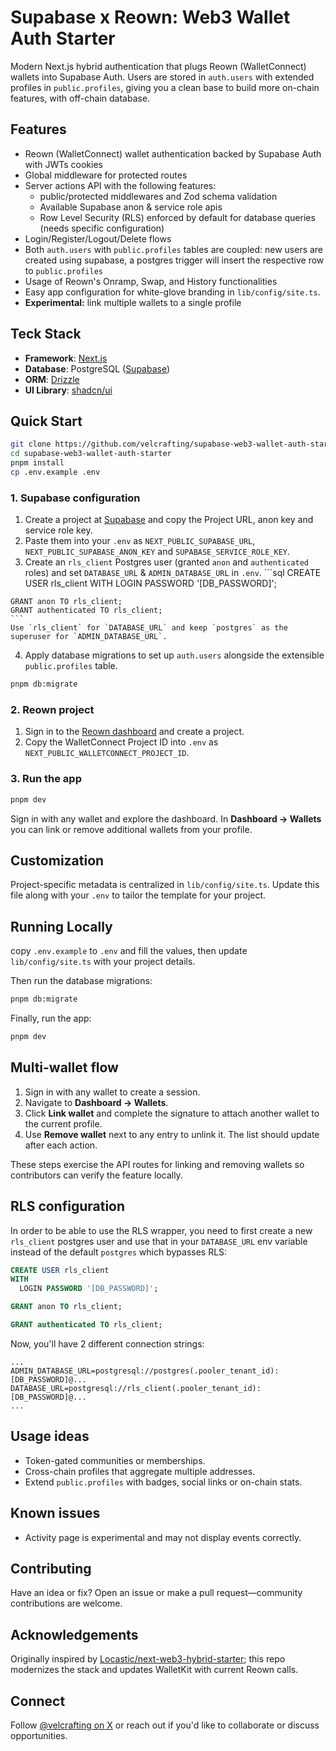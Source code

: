 # Supabase x Reown: Web3 Wallet Auth Starter

Modern Next.js hybrid authentication that plugs Reown (WalletConnect) wallets into Supabase Auth. Users are stored in `auth.users` with extended profiles in `public.profiles`, giving you a clean base to build more on-chain features, with off-chain database.

## Features

- Reown (WalletConnect) wallet authentication backed by Supabase Auth with JWTs cookies
- Global middleware for protected routes
- Server actions API with the following features:
  - public/protected middlewares and Zod schema validation
  - Available Supabase anon & service role apis
  - Row Level Security (RLS) enforced by default for database queries (needs specific configuration)
- Login/Register/Logout/Delete flows
- Both `auth.users` with `public.profiles` tables are coupled: new users are created using supabase, a postgres trigger will insert the respective row to `public.profiles`
- Usage of Reown's Onramp, Swap, and History functionalities
- Easy app configuration for white-glove branding in `lib/config/site.ts`.
- **Experimental:** link multiple wallets to a single profile

## Teck Stack

- **Framework**: [Next.js](https://nextjs.org/)
- **Database**: PostgreSQL ([Supabase](https://supabase.com/))
- **ORM**: [Drizzle](https://orm.drizzle.team/)
- **UI Library**: [shadcn/ui](https://ui.shadcn.com/)

## Quick Start

```bash
git clone https://github.com/velcrafting/supabase-web3-wallet-auth-starter.git
cd supabase-web3-wallet-auth-starter
pnpm install
cp .env.example .env
```

### 1. Supabase configuration

  1. Create a project at [Supabase](https://supabase.com/) and copy the Project URL, anon key and service role key.
  2. Paste them into your `.env` as `NEXT_PUBLIC_SUPABASE_URL`, `NEXT_PUBLIC_SUPABASE_ANON_KEY` and `SUPABASE_SERVICE_ROLE_KEY`.
  3. Create an `rls_client` Postgres user (granted `anon` and `authenticated` roles) and set `DATABASE_URL` & `ADMIN_DATABASE_URL` in `.env`.
    ```sql
    CREATE USER rls_client
    WITH
      LOGIN PASSWORD '[DB_PASSWORD]';

    GRANT anon TO rls_client;
    GRANT authenticated TO rls_client;
    ```
    Use `rls_client` for `DATABASE_URL` and keep `postgres` as the superuser for `ADMIN_DATABASE_URL`.
  4. Apply database migrations to set up `auth.users` alongside the extensible `public.profiles` table.

  ```bash
  pnpm db:migrate
  ```

### 2. Reown project

  1. Sign in to the [Reown dashboard](https://dashboard.reown.com) and create a project.
  2. Copy the WalletConnect Project ID into `.env` as `NEXT_PUBLIC_WALLETCONNECT_PROJECT_ID`.

### 3. Run the app

  ```bash
  pnpm dev
  ```

  Sign in with any wallet and explore the dashboard. In **Dashboard → Wallets** you can link or remove additional wallets from your profile.

## Customization

Project-specific metadata is centralized in `lib/config/site.ts`. Update this file along with your `.env` to tailor the template for your project.

## Running Locally

copy `.env.example` to `.env` and fill the values, then update `lib/config/site.ts` with your project details.

Then run the database migrations:

```bash
pnpm db:migrate
```

Finally, run the app:

```bash
pnpm dev
```

## Multi-wallet flow

1. Sign in with any wallet to create a session.
2. Navigate to **Dashboard → Wallets**.
3. Click **Link wallet** and complete the signature to attach another wallet to the current profile.
4. Use **Remove wallet** next to any entry to unlink it. The list should update after each action.

These steps exercise the API routes for linking and removing wallets so contributors can verify the feature locally.

## RLS configuration

In order to be able to use the RLS wrapper, you need to first create a new `rls_client` postgres user and use that in your `DATABASE_URL` env variable instead of the default `postgres` which bypasses RLS:

```sql
CREATE USER rls_client
WITH
  LOGIN PASSWORD '[DB_PASSWORD]';

GRANT anon TO rls_client;

GRANT authenticated TO rls_client;
```
Now, you'll have 2 different connection strings:
```.env
...
ADMIN_DATABASE_URL=postgresql://postgres(.pooler_tenant_id):[DB_PASSWORD]@...
DATABASE_URL=postgresql://rls_client(.pooler_tenant_id):[DB_PASSWORD]@...
...
```

## Usage ideas

- Token-gated communities or memberships.
- Cross-chain profiles that aggregate multiple addresses.
- Extend `public.profiles` with badges, social links or on-chain stats.

## Known issues

- Activity page is experimental and may not display events correctly.

## Contributing

Have an idea or fix? Open an issue or make a pull request—community contributions are welcome.

## Acknowledgements

Originally inspired by [Locastic/next-web3-hybrid-starter](https://github.com/Locastic/next-web3-hybrid-starter); this repo modernizes the stack and updates WalletKit with current Reown calls.

## Connect

Follow [@velcrafting on X](https://x.com/velcrafting) or reach out if you'd like to collaborate or discuss opportunities.
